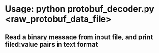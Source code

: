 # Usage: python protobuf_decoder.py <raw_protobuf_data_file>
## Read a binary message from input file, and print filed:value pairs in text format